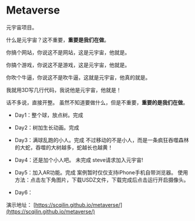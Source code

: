# Metaverse
元宇宙项目。

什么是元宇宙？这不重要，**重要是我们在做**。

你搞个网站，你说这不是网站，这是元宇宙，他就是。

你搞个游戏，你说这不是游戏，这是元宇宙，他就是。

你吹个牛逼，你说这不是吹牛逼，这就是元宇宙，他真的就是。

我就用3D写几行代码，我说他是元宇宙，他就是！

话不多说，直接开整。
虽然不知道要做什么，但是不重要，**重要的是我们在做**。

- Day1：整个球，放点树。完成

- Day2：树加生长动画。完成

- Day3：满球乱跑的小人。完成
  不过移动的不是小人，而是一条疯狂吞噬森林的大蛇，吞噬的大树越多，蛇越长也越黄！

- Day4：还是加个小人吧。 未完成
  steve请求加入元宇宙!

- Day5：加入AR功能。完成
  案例暂时仅仅支持iPhone手机自带浏览器。
  使用方法：点击左下角图片，下载USDZ文件，下载完成后点击运行开启摄像头。
  
- Day6：
 
  
演示地址： [https://scqilin.github.io/metaverse/](https://scqilin.github.io/metaverse/)

